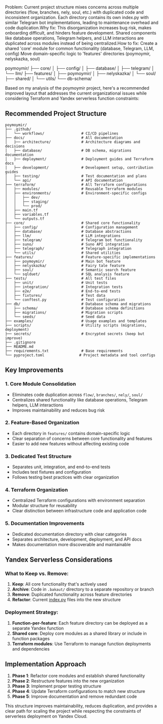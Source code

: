Problem: Current project structure mixes concerns across multiple directories (flow, branches, nely, soul, etc.) with duplicated code and inconsistent organization. Each directory contains its own index.py with similar Telegram bot implementations, leading to maintenance overhead and code duplication.Why fix: This disorganization increases bug risk, makes onboarding difficult, and hinders feature development. Shared components like database operations, Telegram helpers, and LLM interactions are duplicated across modules instead of being centralized.How to fix:
Create a shared 'core' module for common functionality (database, Telegram, LLM, config)
Move domain-specific logic to 'features' directories (poymoymir, nelyskazka, soul)

poymoymir/
├── core/
│   ├── config/
│   ├── database/
│   ├── telegram/
│   └── llm/
├── features/
│   ├── poymoymir/
│   ├── nelyskazka/
│   └── soul/
├── shared/
│   └── utils/
└── db-schema/



Based on my analysis of the poymoymir project, here's a recommended improved layout that addresses the current organizational issues while considering Terraform and Yandex serverless function constraints:

## Recommended Project Structure

```
poymoymir/
├── .github/
│   └── workflows/                 # CI/CD pipelines
├── docs/                          # All documentation
│   ├── architecture/              # Architecture diagrams and decisions
│   ├── database/                  # DB schema, migrations documentation
│   ├── deployment/                # Deployment guides and Terraform docs
│   ├── development/               # Development setup, contribution guides
│   ├── testing/                   # Test documentation and plans
│   └── api/                       # API documentation
├── terraform/                     # All Terraform configurations
│   ├── modules/                   # Reusable Terraform modules
│   ├── environments/              # Environment-specific configs
│   │   ├── dev/
│   │   ├── staging/
│   │   └── prod/
│   ├── main.tf
│   ├── variables.tf
│   └── outputs.tf
├── core/                          # Shared core functionality
│   ├── config/                    # Configuration management
│   ├── database/                  # Database abstractions
│   ├── llm/                       # LLM integrations
│   ├── telegram/                  # Telegram bot functionality
│   ├── suno/                      # Suno API integration
│   ├── telegraph/                 # Telegraph integration
│   └── utils/                     # Shared utilities
├── features/                      # Feature-specific implementations
│   ├── poymoymir/                 # Main bot feature
│   ├── nelyskazka/                # Fairy tale feature
│   ├── soul/                      # Semantic search feature
│   └── sqlduet/                   # SQL analysis feature
├── tests/                         # All test files
│   ├── unit/                      # Unit tests
│   ├── integration/               # Integration tests
│   ├── e2e/                       # End-to-end tests
│   ├── fixtures/                  # Test data
│   └── conftest.py                # Test configuration
├── db/                            # Database schema and migrations
│   ├── schema/                    # Database schema definitions
│   ├── migrations/                # Migration scripts
│   └── seeds/                     # Seed data
├── examples/                      # Usage examples and templates
├── scripts/                       # Utility scripts (migrations, deployment)
├── secrets/                       # Encrypted secrets (keep but improve)
├── .gitignore
├── README.md
├── requirements.txt               # Base requirements
└── pyproject.toml                # Project metadata and tool configs
```

## Key Improvements

### 1. **Core Module Consolidation**
- Eliminates code duplication across `flow/`, `branches/`, `nely/`, `soul/`
- Centralizes shared functionality like database operations, Telegram helpers, LLM interactions
- Improves maintainability and reduces bug risk

### 2. **Feature-Based Organization**
- Each directory in `features/` contains domain-specific logic
- Clear separation of concerns between core functionality and features
- Easier to add new features without affecting existing code

### 3. **Dedicated Test Structure**
- Separates unit, integration, and end-to-end tests
- Includes test fixtures and configuration
- Follows testing best practices with clear organization

### 4. **Terraform Organization**
- Centralized Terraform configurations with environment separation
- Modular structure for reusability
- Clear distinction between infrastructure code and application code

### 5. **Documentation Improvements**
- Dedicated documentation directory with clear categories
- Separates architecture, development, deployment, and API docs
- Makes documentation more discoverable and maintainable

## Yandex Serverless Considerations

### What to Keep vs. Remove:
1. **Keep**: All core functionality that's actively used
2. **Archive**: Code in `.bakaut/` directory to a separate repository or branch
3. **Remove**: Duplicated functionality across feature directories
4. **Refactor**: Current [index.py](file:///Users/nlebedev@tempo.io/pers/poymoymir/flow/index.py) files into the new structure

### Deployment Strategy:
1. **Function-per-feature**: Each feature directory can be deployed as a separate Yandex function
2. **Shared core**: Deploy core modules as a shared library or include in function packages
3. **Terraform modules**: Use Terraform to manage function deployments and dependencies

## Implementation Approach

1. **Phase 1**: Refactor core modules and establish shared functionality
2. **Phase 2**: Restructure features into the new organization
3. **Phase 3**: Implement proper testing structure
4. **Phase 4**: Update Terraform configurations to match new structure
5. **Phase 5**: Improve documentation and remove redundant code

This structure improves maintainability, reduces duplication, and provides a clear path for scaling the project while respecting the constraints of serverless deployment on Yandex Cloud.